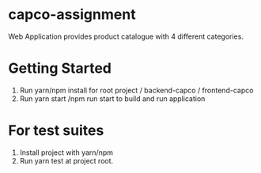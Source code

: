 # capco-assignment
Web Application provides product catalogue with 4 different categories.

# Getting Started
1. Run yarn/npm install for root project / backend-capco / frontend-capco
2. Run yarn start /npm run start to build and run application


# For test suites
1. Install project with yarn/npm
2. Run yarn test at project root.
